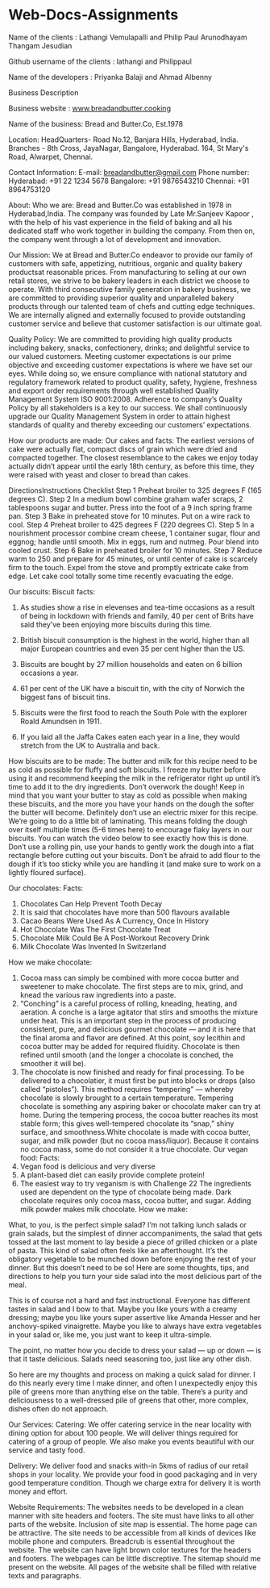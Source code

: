 # Web-Docs-Assignments

Name of the clients : Lathangi Vemulapalli and Philip Paul Arunodhayam Thangam Jesudian

Github username of the clients : lathangi and Philippaul

Name of the developers : Priyanka Balaji and Ahmad Albenny

Business Description

Business website : www.breadandbutter.cooking

Name of the business: Bread and Butter.Co, Est.1978

Location: 
HeadQuarters- Road No.12, Banjara Hills, Hyderabad, India.
Branches - 8th Cross, JayaNagar, Bangalore, Hyderabad.
  	   164, St Mary's Road, Alwarpet, Chennai.


Contact Information:
E-mail: breadandbutter@gmail.com
Phone number:
Hyderabad: +91 22 1234 5678
Bangalore: +91 9876543210
Chennai: +91 8964753120


About:
Who we are:
Bread and Butter.Co was established in 1978 in Hyderabad,India. The company was founded by Late Mr.Sanjeev Kapoor
, with the help of his vast experience in the field of baking and all his dedicated staff who 
work together in building the company. From then on, the company went through a lot of development and innovation.

Our Mission:
We at Bread and Butter.Co endeavor to provide our family of customers with safe, appetizing, nutritious, 
organic and quality bakery productsat reasonable prices. From manufacturing to selling at our own retail stores, 
we strive to be bakery leaders
in each district we choose to operate. With third consecutive family generation in bakery business, we are 
committed to providing superior quality and unparalleled bakery products through our talented team of chefs
and cutting edge techniques. We are internally aligned and externally focused to provide outstanding customer 
service and believe that customer satisfaction is our ultimate goal.

Quality Policy:
We are committed to providing high quality products including bakery, snacks, confectionery, drinks; and 
delightful service to our valued customers. Meeting customer expectations is our prime objective and exceeding
customer expectations is where we have set our eyes. While doing so, we ensure compliance with national 
statutory and regulatory framework related to product quality, safety, hygiene, freshness and export order 
requirements through well established Quality Management System ISO 9001:2008. Adherence to company’s Quality
Policy by all stakeholders is a key to our success. We shall continuously upgrade our Quality Management System 
in order to attain highest standards of quality and thereby exceeding our customers’ expectations.

How our products are made:
Our cakes and facts:
The earliest versions of cake were actually flat, compact discs of grain which were dried and compacted together. The closest resemblance to the cakes we enjoy today actually didn’t appear until the early 18th century, as before this time, they were raised with yeast and closer to bread than cakes.

DirectionsInstructions Checklist Step 1 Preheat broiler to 325 degrees F (165 degrees C). Step 2 In a medium bowl combine graham wafer scraps, 2 tablespoons sugar and butter. Press into the foot of a 9 inch spring frame pan. Step 3 Bake in preheated stove for 10 minutes. Put on a wire rack to cool. Step 4 Preheat broiler to 425 degrees F (220 degrees C). Step 5 In a nourishment processor combine cream cheese, 1 container sugar, flour and eggnog; handle until smooth. Mix in eggs, rum and nutmeg. Pour blend into cooled crust. Step 6 Bake in preheated broiler for 10 minutes. Step 7 Reduce warm to 250 and prepare for 45 minutes, or until center of cake is scarcely firm to the touch. Expel from the stove and promptly extricate cake from edge. Let cake cool totally some time recently evacuating the edge.

Our biscuits:
Biscuit facts:
1) As studies show a rise in elevenses and tea-time occasions as a result of being in lockdown with friends and family, 40 per cent of Brits have said they’ve been enjoying more biscuits during this time.

2) British biscuit consumption is the highest in the world, higher than all major European countries and even 35 per cent higher than the US.

3) Biscuits are bought by 27 million households and eaten on 6 billion occasions a year.

4) 61 per cent of the UK have a biscuit tin, with the city of Norwich the biggest fans of biscuit tins.

5) Biscuits were the first food to reach the South Pole with the explorer Roald Amundsen in 1911.

6) If you laid all the Jaffa Cakes eaten each year in a line, they would stretch from the UK to Australia and back.

How biscuits are to be made:
The butter and milk for this recipe need to be as cold as possible for fluffy and soft biscuits. I freeze my butter before using it and recommend keeping the milk in the refrigerator right up until it’s time to add it to the dry ingredients.
Don’t overwork the dough! Keep in mind that you want your butter to stay as cold as possible when making these biscuits, and the more you have your hands on the dough the softer the butter will become. Definitely don’t use an electric mixer for this recipe.
We’re going to do a little bit of laminating. This means folding the dough over itself multiple times (5-6 times here) to encourage flaky layers in our biscuits. You can watch the video below to see exactly how this is done.
Don’t use a rolling pin, use your hands to gently work the dough into a flat rectangle before cutting out your biscuits.
Don’t be afraid to add flour to the dough if it’s too sticky while you are handling it (and make sure to work on a lightly floured surface).

Our chocolates:
Facts:
1. Chocolates Can Help Prevent Tooth Decay
2. It is said that chocolates have more than 500 flavours available
3. Cacao Beans Were Used As A Currency, Once In History
4. Hot Chocolate Was The First Chocolate Treat
5. Chocolate Milk Could Be A Post-Workout Recovery Drink
6. Milk Chocolate Was Invented In Switzerland

How we make chocolate:
1) Cocoa mass can simply be combined with more cocoa butter and sweetener to make chocolate. The first steps are to mix, grind, and knead the various raw ingredients into a paste.
2) “Conching” is a careful process of rolling, kneading, heating, and aeration. A conche is a large agitator that stirs and smooths the mixture under heat.
This is an important step in the process of producing consistent, pure, and delicious gourmet chocolate — and it is here that the final aroma and flavor are defined.
At this point, soy lecithin and cocoa butter may be added for required fluidity. Chocolate is then refined until smooth (and the longer a chocolate is conched, the smoother it will be).
3) The chocolate is now finished and ready for final processing. To be delivered to a chocolatier, it must first be put into blocks or drops (also called “pistoles”).
This method requires “tempering” — whereby chocolate is slowly brought to a certain temperature. Tempering chocolate is something any aspiring baker or chocolate maker can try at home.
During the tempering process, the cocoa butter reaches its most stable form; this gives well-tempered chocolate its “snap,” shiny surface, and smoothness.White chocolate is made with cocoa butter, sugar, and milk powder (but no cocoa mass/liquor). Because it contains no cocoa mass, some do not consider it a true chocolate.
Our vegan food:
Facts:
1) Vegan food is delicious and very diverse
2) A plant-based diet can easily provide complete protein!
3) The easiest way to try veganism is with Challenge 22
The ingredients used are dependent on the type of chocolate being made. Dark chocolate requires only cocoa mass, cocoa butter, and sugar. Adding milk powder makes milk chocolate.
How we make:

What, to you, is the perfect simple salad? I’m not talking lunch salads or grain salads, but the simplest of dinner accompaniments, the salad that gets tossed at the last moment to lay beside a piece of grilled chicken or a plate of pasta. This kind of salad often feels like an afterthought. It’s the obligatory vegetable to be munched down before enjoying the rest of your dinner. But this doesn’t need to be so! Here are some thoughts, tips, and directions to help you turn your side salad into the most delicious part of the meal.

This is of course not a hard and fast instructional. Everyone has different tastes in salad and I bow to that. Maybe you like yours with a creamy dressing; maybe you like yours super assertive like Amanda Hesser and her anchovy-spiked vinaigrette. Maybe you like to always have extra vegetables in your salad or, like me, you just want to keep it ultra-simple.

The point, no matter how you decide to dress your salad — up or down — is that it taste delicious. Salads need seasoning too, just like any other dish.

So here are my thoughts and process on making a quick salad for dinner. I do this nearly every time I make dinner, and often I unexpectedly enjoy this pile of greens more than anything else on the table. There’s a purity and deliciousness to a well-dressed pile of greens that other, more complex, dishes often do not approach.

Our Services:
Catering:
We offer catering service in the near locality with dining option for about 100 people. We will deliver things required for catering of a group of people. We also make you events beautiful with our service and tasty food.

Delivery:
We deliver food and snacks with-in 5kms of radius of our retail shops in your locality. We provide your food in good packaging and in very good temperature condition. Though we charge extra for delivery it is worth money and effort.

Website Requirements:
The websites needs to be developed in a clean manner with site headers and footers. The site must have links to all other parts of the website. Inclusion of site map is essential. The home page can be attractive. The site needs to be accessible from all kinds of devices like mobile phone and computers. Breadcrub is essential throughout the website. The website can have light brown color textures for the headers and footers. The webpages can be little discreptive. The sitemap should me present on the website. All pages of the website shall be filled with relative texts and paragraphs.
